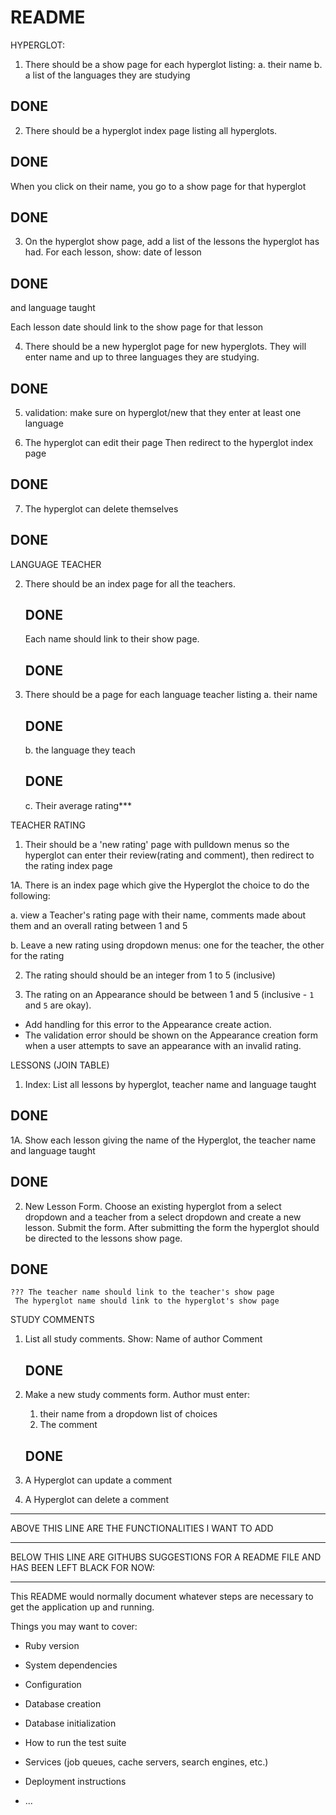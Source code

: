 # README

HYPERGLOT:
1. There should be a show page for each hyperglot listing:
    a.  their name
    b.  a list of the languages they are studying
  ## DONE  
   
    
2.  There should be a hyperglot index page listing all hyperglots.
## DONE

When you click on their name, you go to a show page for that hyperglot 
## DONE

3.  On the hyperglot show page, add a list of the lessons the hyperglot has had.  For each lesson, show: date of lesson
## DONE

 and language taught

Each lesson date should link to the show page for that lesson


4.  There should be a new hyperglot page for new hyperglots.  They
will enter name and up to three languages they are studying.
## DONE

5. validation:  make sure on hyperglot/new that they enter at least one language

6.  The hyperglot can edit their page
    Then redirect to the hyperglot index page
## DONE

7.  The hyperglot can delete themselves
## DONE

LANGUAGE TEACHER

2.  There should be an index page for all the teachers.
    ## DONE

    Each name should link to their show page.
    ## DONE

1.  There should be a page for each language teacher listing
    a.  their name
    ## DONE
    b.  the language they teach
    ## DONE


    c.  Their average rating***


TEACHER RATING
1.  Their should be a 'new rating' page with pulldown menus so
    the hyperglot can enter their review(rating and comment), then redirect to the rating index page

1A. There is an index page which give the Hyperglot the choice to do the following:

 a. view a Teacher's rating page with their name, comments made about them and an overall rating between 1 and 5

 b.  Leave a new rating using dropdown menus: one for the teacher, the other for the rating
    

2.  The rating should should be an integer from 1 to 5 (inclusive)

3.  The rating on an Appearance should be between 1 and 5 (inclusive - `1` and `5` are okay).

- Add handling for this error to the Appearance create action.
- The validation error should be shown on the Appearance creation form when a user attempts to save an appearance with an invalid rating.


LESSONS (JOIN TABLE)

1. Index: List all lessons by hyperglot, teacher name and language taught
## DONE
1A. Show each lesson giving the name of the Hyperglot, the teacher name and language taught
## DONE

2.  New Lesson Form.  Choose an existing hyperglot from a select dropdown
   and a teacher from a select dropdown and create a new lesson. Submit the form. After submitting the form the hyperglot should be directed to the lessons show page.
   ## DONE


    ??? The teacher name should link to the teacher's show page
     The hyperglot name should link to the hyperglot's show page


STUDY COMMENTS

1.  List all study comments.  Show:
    Name of author
    Comment
    ## DONE

    
2.  Make a new study comments form. Author must enter:
    1.  their name from a dropdown list of choices
    2.  The comment
    ## DONE
    
3. A Hyperglot can update a comment

4. A Hyperglot can delete a comment











_________________________________________________________________________
ABOVE THIS LINE ARE THE FUNCTIONALITIES I WANT TO ADD

****************************************************************

BELOW THIS LINE ARE GITHUBS SUGGESTIONS FOR A README FILE AND HAS BEEN LEFT BLACK FOR NOW:
___________________________________________________________________________                                                                        

This README would normally document whatever steps are necessary to get the
application up and running.

Things you may want to cover:

* Ruby version

* System dependencies

* Configuration

* Database creation

* Database initialization

* How to run the test suite

* Services (job queues, cache servers, search engines, etc.)

* Deployment instructions

* ...
